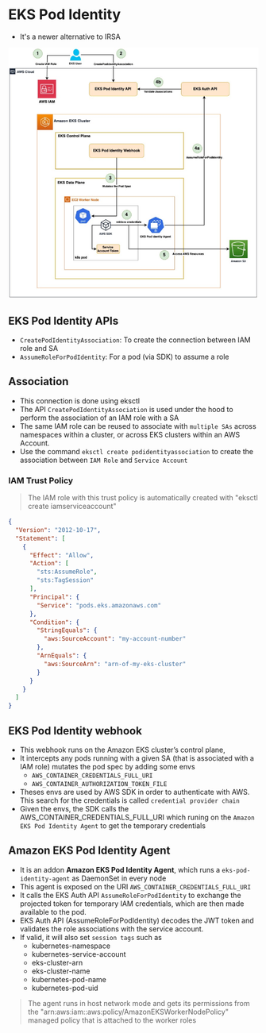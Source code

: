# EKS Pod Identity

- It's a newer alternative to IRSA

![EKS Pod Identity](.images/eks-pod-identity.png)

## EKS Pod Identity APIs

- `CreatePodIdentityAssociation`: To create the connection between IAM role and SA
- `AssumeRoleForPodIdentity`: For a pod (via SDK) to assume a role

## Association

- This connection is done using eksctl
- The API `CreatePodIdentityAssociation` is used under the hood to perform the association of an IAM role with a SA
- The same IAM role can be reused to associate with `multiple SAs` across namespaces within a cluster, or across EKS clusters within an AWS Account.
- Use the command `eksctl create podidentityassociation` to create the association between `IAM Role` and `Service Account`

### IAM Trust Policy

> The IAM role with this trust policy is automatically created with "eksctl create iamserviceaccount"

```json
{
  "Version": "2012-10-17",
  "Statement": [
    {
      "Effect": "Allow",
      "Action": [
        "sts:AssumeRole",
        "sts:TagSession"
      ],
      "Principal": {
        "Service": "pods.eks.amazonaws.com"
      },
      "Condition": {
        "StringEquals": {
          "aws:SourceAccount": "my-account-number"
        },
        "ArnEquals": {
          "aws:SourceArn": "arn-of-my-eks-cluster"
        }
      }
    }
  ]
}
```

## EKS Pod Identity webhook

- This webhook runs on the Amazon EKS cluster’s control plane,
- It intercepts any pods running with a given SA (that is associated with a IAM role) mutates the pod spec by adding some envs
  - `AWS_CONTAINER_CREDENTIALS_FULL_URI`
  - `AWS_CONTAINER_AUTHORIZATION_TOKEN_FILE`
- Theses envs are used by AWS SDK in order to authenticate with AWS. This search for the credentials is called `credential provider chain`
- Given the envs, the SDK calls the AWS_CONTAINER_CREDENTIALS_FULL_URI which runing on the `Amazon EKS Pod Identity Agent` to get the temporary credentials

## Amazon EKS Pod Identity Agent

- It is an addon **Amazon EKS Pod Identity Agent**, which runs a `eks-pod-identity-agent` as DaemonSet in every node
- This agent is exposed on the URI `AWS_CONTAINER_CREDENTIALS_FULL_URI`
- It calls the EKS Auth API `AssumeRoleForPodIdentity` to exchange the projected token for temporary IAM credentials, which are then made available to the pod.
- EKS Auth API (AssumeRoleForPodIdentity) decodes the JWT token and validates the role associations with the service account.
- If valid, it will also set `session tags` such as
  - kubernetes-namespace
  - kubernetes-service-account
  - eks-cluster-arn
  - eks-cluster-name
  - kubernetes-pod-name
  - kubernetes-pod-uid

> The agent runs in host network mode and gets its permissions from the "arn:aws:iam::aws:policy/AmazonEKSWorkerNodePolicy" managed policy that is attached to the worker roles

